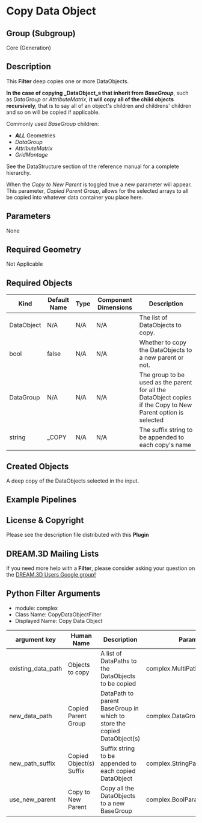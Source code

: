 # Copy Data Object


## Group (Subgroup) ##

Core (Generation)

## Description ##

This **Filter** deep copies one or more DataObjects.

**In the case of copying _DataObject_s that inherit from _BaseGroup_**, such as _DataGroup_ or _AttributeMatrix_, **it will copy all of the child objects recursively**, that is to say all of an object's children and childrens' children and so on will be copied if applicable.

Commonly used _BaseGroup_ children:
- **_ALL_** Geometries
- _DataGroup_
- _AttributeMatrix_
- _GridMontage_

See the DataStructure section of the reference manual for a complete hierarchy.

When the _Copy to New Parent_ is toggled true a new parameter will appear. This parameter, _Copied Parent Group_, allows for the selected arrays to all be copied into whatever data container you place here.

## Parameters ##

None

## Required Geometry ##

Not Applicable

## Required Objects ##

| Kind | Default Name | Type | Component Dimensions | Description |
|------|--------------|-------------|---------|----------------|
| DataObject | N/A | N/A | N/A | The list of DataObjects to copy. |
| bool | false | N/A | N/A | Whether to copy the DataObjects to a new parent or not. |
| DataGroup | N/A | N/A | N/A | The group to be used as the parent for all the DataObject copies if the Copy to New Parent option is selected |
| string | _COPY | N/A | N/A | The suffix string to be appended to each copy's name |

## Created Objects ##

A deep copy of the DataObjects selected in the input.

## Example Pipelines ##



## License & Copyright ##

Please see the description file distributed with this **Plugin**

## DREAM.3D Mailing Lists ##

If you need more help with a **Filter**, please consider asking your question on the [DREAM.3D Users Google group!](https://groups.google.com/forum/?hl=en#!forum/dream3d-users)


## Python Filter Arguments

+ module: complex
+ Class Name: CopyDataObjectFilter
+ Displayed Name: Copy Data Object

| argument key | Human Name | Description | Parameter Type |
|--------------|------------|-------------|----------------|
| existing_data_path | Objects to copy | A list of DataPaths to the DataObjects to be copied | complex.MultiPathSelectionParameter |
| new_data_path | Copied Parent Group | DataPath to parent BaseGroup in which to store the copied DataObject(s) | complex.DataGroupSelectionParameter |
| new_path_suffix | Copied Object(s) Suffix | Suffix string to be appended to each copied DataObject | complex.StringParameter |
| use_new_parent | Copy to New Parent | Copy all the DataObjects to a new BaseGroup | complex.BoolParameter |

